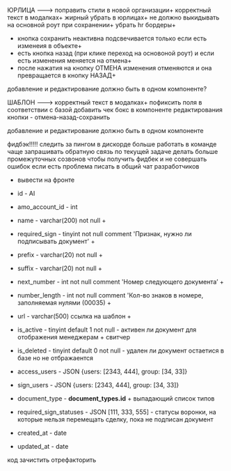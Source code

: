 ЮРЛИЦА --->
поправить стили в новой организации+
корректный текст в модалках+
жирный убрать в юрлицах+
не должно выкидывать на основной роут при сохранении+
убрать hr бордеры+
- кнопка сохранить неактивна подсвечивается только если есть изменеия в объекте+
- есть кнопка назад (при клике переход на основоной роут) и если есть изменения меняется на отмена+
- после нажатия на кнопку ОТМЕНА изменения отменяются и она превращается в кнопку НАЗАД+

добавление и редактирование должно быть в одном компоненте?


ШАБЛОН --->
корректный текст в модалках+
пофиксить поля в соответствии с базой
добавить чек бокс в компоненте редактирования
кнопки - отмена-назад-сохранить

добавление и редактирование должно быть в одном компоненте


фидбэк!!!!!
следить за пингом в дискорде
больше работать в команде
чаще запрашивать обратную связь по текущей задаче
делать больше промежуточных созвонов чтобы получить фидбек и не совершать ошибок
если есть проблема писать в общий чат разработчиков


+ вывести на фронте
- id - AI
- amo_account_id - int
- name - varchar(200) not null +
- required_sign - tinyint not null comment 'Признак, нужно ли подписывать документ' +
- prefix - varchar(20) not null +
- suffix - varchar(20) not null +
- next_number - int not null comment 'Номер следующего документа’ +
- number_length - int not null comment 'Кол-во знаков в номере, заполняемая нулями (00035) +
- url - varchar(500) ссылка на шаблон +
- is_active - tinyint default 1 not null -  активен ли документ для отображения менеджерам + свитчер

- is_deleted - tinyint default 0 not null - удален ли документ остаетися в базе но не отбражаентся
- access_users - JSON {users: [2343, 444], group: [34, 33]}
- sign_users - JSON {users: [2343, 444], group: [34, 33]}
- document_type - **document_types.id** + выпадающий список типов

- required_sign_statuses - JSON [111, 333, 555] - статусы воронки, на которые нельзя перемещать сделку, пока не подписан документ 
- created_at - date 
- updated_at - date 

код зачистить отрефакторить